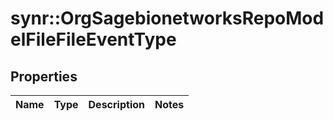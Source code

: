 # synr::OrgSagebionetworksRepoModelFileFileEventType


## Properties
Name | Type | Description | Notes
------------ | ------------- | ------------- | -------------


